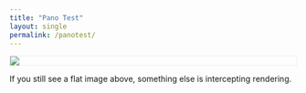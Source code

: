 ```yaml
---
title: "Pano Test"
layout: single
permalink: /panotest/
---
```


<!-- A-Frame -->
<script src="https://aframe.io/releases/1.5.0/aframe.min.js"></script>

<div style="max-width:100%;border:1px solid #eee">
  <a-scene embedded renderer="antialias: true" style="width:100%;height:60vh">
    <a-assets>
      <img id="pano" src="/assets/IMG_20250904_174621_00_114.jpg">
    </a-assets>
    <a-sky src="#pano" rotation="0 -90 0"></a-sky>
    <a-entity camera look-controls wasd-controls></a-entity>
  </a-scene>
</div>

<p>If you still see a flat image above, something else is intercepting rendering.</p>
